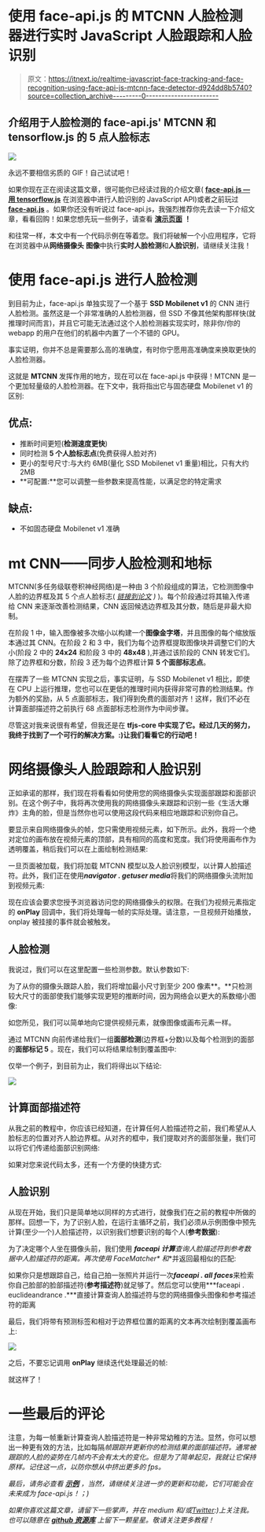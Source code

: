 # 使用 face-api.js 的 MTCNN 人脸检测器进行实时 JavaScript 人脸跟踪和人脸识别

> 原文：<https://itnext.io/realtime-javascript-face-tracking-and-face-recognition-using-face-api-js-mtcnn-face-detector-d924dd8b5740?source=collection_archive---------0----------------------->

## 介绍用于人脸检测的 face-api.js' MTCNN 和 tensorflow.js 的 5 点人脸标志

![](img/4291303dc06c6685e811fe4ff60684f5.png)

永远不要相信劣质的 GIF！自己试试吧！

如果你现在正在阅读这篇文章，很可能你已经读过我的介绍文章( [**face-api.js —用 tensorflow.js**](/face-api-js-javascript-api-for-face-recognition-in-the-browser-with-tensorflow-js-bcc2a6c4cf07) 在浏览器中进行人脸识别的 JavaScript API)或者之前玩过 [**face-api.js**](https://github.com/justadudewhohacks/face-api.js) 。如果你还没有听说过 face-api.js，我强烈推荐你先去读一下介绍文章，看看回购！如果您想先玩一些例子，请查看 [**演示页面**](https://justadudewhohacks.github.io/face-api.js/) **！**

和往常一样，本文中有一个代码示例在等着您。我们将破解一个小应用程序，它将在浏览器中从**网络摄像头** **图像**中执行**实时人脸检测**和**人脸识别**，请继续关注我！

# 使用 face-api.js 进行人脸检测

到目前为止，face-api.js 单独实现了一个基于 **SSD Mobilenet v1** 的 CNN 进行人脸检测。虽然这是一个非常准确的人脸检测器，但 SSD 不像其他架构那样快(就推理时间而言)，并且它可能无法通过这个人脸检测器实现实时，除非你/你的 webapp 的用户在他们的机器中内置了一个不错的 GPU。

事实证明，你并不总是需要那么高的准确度，有时你宁愿用高准确度来换取更快的人脸检测器。

这就是 **MTCNN** 发挥作用的地方，现在可以在 face-api.js 中获得！MTCNN 是一个更加轻量级的人脸检测器。在下文中，我将指出它与固态硬盘 Mobilenet v1 的区别:

## **优点:**

*   推断时间更短(**检测速度更快**)
*   同时检测 **5 个人脸标志点**(免费获得人脸对齐)
*   更小的型号尺寸:与大约 6MB(量化 SSD Mobilenet v1 重量)相比，只有大约 2MB
*   **可配置:**您可以调整一些参数来提高性能，以满足您的特定需求

## 缺点:

*   不如固态硬盘 Mobilenet v1 准确

# mt CNN——同步人脸检测和地标

MTCNN(多任务级联卷积神经网络)是一种由 3 个阶段组成的算法，它检测图像中人脸的边界框及其 5 个点人脸标志( [*链接到论文*](https://kpzhang93.github.io/MTCNN_face_detection_alignment/paper/spl.pdf) *)* )。每个阶段通过将其输入传递给 CNN 来逐渐改善检测结果，CNN 返回候选边界框及其分数，随后是非最大抑制。

在阶段 1 中，输入图像被多次缩小以构建一个**图像金字塔**，并且图像的每个缩放版本通过其 CNN。在阶段 2 和 3 中，我们为每个边界框提取图像块并调整它们的大小(阶段 2 中的 **24x24** 和阶段 3 中的 **48x48** ),并通过该阶段的 CNN 转发它们。除了边界框和分数，阶段 3 还为每个边界框计算 **5 个面部标志点**。

在摆弄了一些 MTCNN 实现之后，事实证明，与 SSD Mobilenet v1 相比，即使在 CPU 上运行推理，您也可以在更低的推理时间内获得非常可靠的检测结果。作为额外的奖励，从 5 点面部标志，我们得到免费的面部对齐！这样，我们不必在计算面部描述符之前执行 68 点面部标志检测作为中间步骤。

尽管这对我来说很有希望，但我还是在 **tfjs-core 中实现了它。经过几天的努力，我终于找到了一个可行的解决方案。:)**让我们看看它的行动吧！****

# 网络摄像头人脸跟踪和人脸识别

正如承诺的那样，我们现在将看看如何使用您的网络摄像头实现面部跟踪和面部识别。在这个例子中，我将再次使用我的网络摄像头来跟踪和识别一些《生活大爆炸》主角的脸，但是当然你也可以使用这段代码来相应地跟踪和识别你自己。

要显示来自网络摄像头的帧，您只需使用视频元素，如下所示。此外，我将一个绝对定位的画布放在视频元素的顶部，具有相同的高度和宽度。我们将使用画布作为透明覆盖，稍后我们可以在上面绘制检测结果:

一旦页面被加载，我们将加载 MTCNN 模型以及人脸识别模型，以计算人脸描述符。此外，我们正在使用***navigator . getuser media***将我们的网络摄像头流附加到视频元素:

现在应该会要求您授予浏览器访问您的网络摄像头的权限。在我们为视频元素指定的 **onPlay** 回调中，我们将处理每一帧的实际处理。请注意，一旦视频开始播放，onplay 被挂接的事件就会被触发。

## 人脸检测

我说过，我们可以在这里配置一些检测参数。默认参数如下:

为了从你的摄像头跟踪人脸，我们将增加最小尺寸到至少 200 像素**。**只检测较大尺寸的面部使我们能够实现更短的推断时间，因为网络会以更大的系数缩小图像:

如您所见，我们可以简单地向它提供视频元素，就像图像或画布元素一样。

通过 MTCNN 向前传递给我们一组**面部检测**(边界框+分数)以及每个检测到的面部的**面部标记 5** 。现在，我们可以将结果绘制到覆盖图中:

仅举一个例子，到目前为止，我们将得出以下结论:

![](img/f9756d8763b257ef37d3f46a37e912db.png)

## 计算面部描述符

从我之前的教程中，你应该已经知道，在计算任何人脸描述符之前，我们希望从人脸标志的位置对齐人脸边界框。从对齐的框中，我们提取对齐的面部张量，我们可以将它们传递给面部识别网络:

如果对您来说代码太多，还有一个方便的快捷方式:

## 人脸识别

从现在开始，我们只是简单地以同样的方式进行，就像我们在之前的教程中所做的那样。回想一下，为了识别人脸，在运行主循环之前，我们必须从示例图像中预先计算(至少一个)人脸描述符，以识别我们想要识别的每个人(**参考数据**):

为了决定哪个人坐在摄像头前，我们使用 ***faceapi 计算**查询人脸描述符**到参考数据中人脸描述符的距离。再次使用 FaceMatcher* 和**并返回最相似的匹配:

如果你只是想跟踪自己，给自己拍一张照片并运行一次***faceapi . all faces***来检索你自己脸部的脸部描述符(**参考描述符**)就足够了。然后您可以使用***faceapi . euclideandrance .***直接计算查询人脸描述符与您的网络摄像头图像和参考描述符的距离

最后，我们将带有预测标签和相对于边界框位置的距离的文本再次绘制到覆盖画布上:

![](img/2adb06909169963c5efab9b18e6c0122.png)

之后，不要忘记调用 **onPlay** 继续迭代处理最近的帧:

就这样了！

# 一些最后的评论

注意，为每一帧重新计算查询人脸描述符是一种非常幼稚的方法。显然，你可以想出一种更有效的方法，比如每隔*帧跟踪并更新你的检测结果的面部描述符。通常被跟踪的人脸的姿势在几帧内不会有太大的变化。但是为了简单起见，我就让它保持原样。记住这一点，以防你想从中挤出更多的 fps。*

*最后，请务必查看 [**示例**](https://github.com/justadudewhohacks/face-api.js/blob/master/examples/) ，当然，请继续关注进一步的更新和功能，它们可能会在未来成为 face-api.js！；)*

**如果你喜欢这篇文章，请留下一些掌声，并在 medium 和/或*[*Twitter*](https://twitter.com/justadudewhohax)*:)上关注我。也可以随意在* [***github 资源库***](https://github.com/justadudewhohacks/face-api.js) *上留下一颗星星。敬请关注更多教程！**